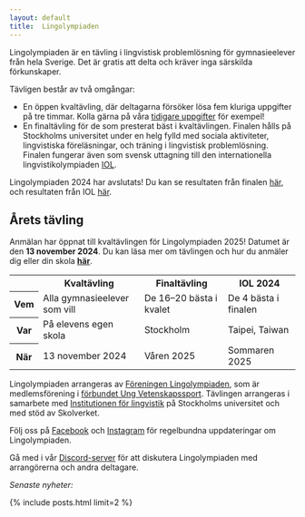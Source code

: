 ```yaml
---
layout: default
title:  Lingolympiaden
---
```


Lingolympiaden är en tävling i lingvistisk problemlösning för gymnasieelever från hela Sverige. Det är gratis att delta och kräver inga särskilda förkunskaper. 

Tävligen består av två omgångar:
* En öppen kvaltävling, där deltagarna försöker lösa fem kluriga uppgifter på tre timmar. Kolla gärna på våra [tidigare uppgifter](ovning) för exempel!
* En finaltävling för de som presterat bäst i kvaltävlingen. Finalen hålls på Stockholms universitet under en helg fylld med sociala aktiviteter, lingvistiska föreläsningar, och träning i lingvistisk problemlösning. Finalen fungerar även som svensk uttagning till den internationella lingvistikolympiaden [IOL](https://ioling.org).

Lingolympiaden 2024 har avslutats! Du kan se resultaten från finalen [här](2024/03/24/final-resultat.html), och resultaten från IOL [här](2024/08/14/iol-resultat.html).

<div class="divider"></div>

## Årets tävling

Anmälan har öppnat till kvaltävlingen för Lingolympiaden 2025! Datumet är den **13 november 2024**. Du kan läsa mer om tävlingen och hur du anmäler dig eller din skola [**här**](2024/08/19/kval-anmalan.html).

<div class="hscroll">

<table class="left-justify">
  <tr>
    <th> </th>
    <th>Kvaltävling</th>
    <th>Finaltävling</th>
    <th>IOL 2024</th>
  </tr>
  <tr>
    <th>Vem</th>
    <td>Alla gymnasieelever som vill</td>
    <td>De 16–20 bästa i kvalet</td>
    <td>De 4 bästa i finalen</td>
  </tr>
  <tr>
    <th>Var</th>
    <td>På elevens egen skola</td>
    <td>Stockholm</td>
    <td>Taipei, Taiwan</td>
  </tr>
  <tr>
    <th>När</th>
    <td>13 november 2024</td>
    <td>Våren 2025</td>
    <td>Sommaren 2025</td>
  </tr>
</table>

</div>

Lingolympiaden arrangeras av [Föreningen Lingolympiaden](https://ebas.ungvetenskapssport.se/forening/lingolympiaden), som är medlemsförening i [förbundet Ung Vetenskapssport](https://ungvetenskapssport.se/). Tävlingen arrangeras i samarbete med [Institutionen för lingvistik](https://www.su.se/institutionen-for-lingvistik/) på Stockholms universitet och med stöd av Skolverket.

Följ oss på [Facebook](https://www.facebook.com/lingolympiaden/) och [Instagram](https://www.instagram.com/lingolympiaden/) för regelbundna uppdateringar om Lingolympiaden.

Gå med i vår [Discord-server](https://discord.gg/2j4kKSXkU7) för att diskutera Lingolympiaden med arrangörerna och andra deltagare.

<div class="divider"></div>

*Senaste nyheter:*

{% include posts.html limit=2 %}
